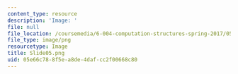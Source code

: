 ```yaml
---
content_type: resource
description: 'Image: '
file: null
file_location: /coursemedia/6-004-computation-structures-spring-2017/05e66c788f5ea8de4dafcc2f00668c80_Slide05.png
file_type: image/png
resourcetype: Image
title: Slide05.png
uid: 05e66c78-8f5e-a8de-4daf-cc2f00668c80
---
```

